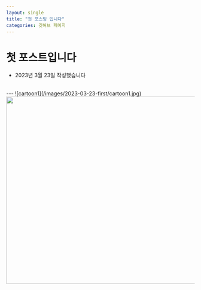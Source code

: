 ```yaml
---
layout: single
title: "첫 포스팅 입니다"
categories: 깃허브 페이지
---
```

# 첫 포스트입니다
- 2023년 3월 23일 작성했습니다
<br>
---
![cartoon1](/images/2023-03-23-first/cartoon1.jpg)
<img src="{{site.url}}/images/2023-03-23-first/cartoon1.jpg" width ="600" height = "500">